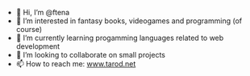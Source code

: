 - 👋 Hi, I’m @ftena
- 👀 I’m interested in fantasy books, videogames and programming (of course)
- 🌱 I’m currently learning progamming languages related to web development
- 💞️ I’m looking to collaborate on small projects
- 📫 How to reach me: www.tarod.net

<!---
ftena/ftena is a ✨ special ✨ repository because its `README.md` (this file) appears on your GitHub profile.
You can click the Preview link to take a look at your changes.
--->

